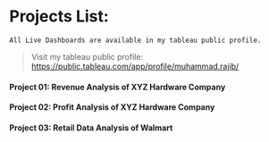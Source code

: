 # Projects List:
`All Live Dashboards are available in my tableau public profile.`
> Visit my tableau public profile: https://public.tableau.com/app/profile/muhammad.rajib/

#### Project 01: Revenue Analysis of XYZ Hardware Company
#### Project 02: Profit Analysis of XYZ Hardware Company
#### Project 03: Retail Data Analysis of Walmart
